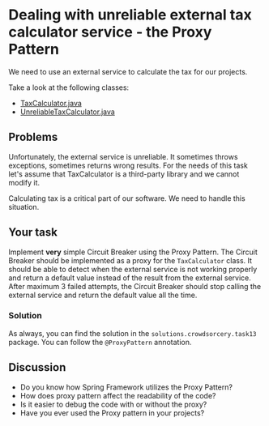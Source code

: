 # Dealing with unreliable external tax calculator service - the Proxy Pattern
We need to use an external service to calculate the tax for our projects.

Take a look at the following classes:

- [TaxCalculator.java](..%2Fsrc%2Fmain%2Fjava%2Fpl%2Fwojtyna%2Ftrainings%2Fdesignpatterns%2Fproblems%2Fcrowdsorcery%2Ftask13%2FTaxCalculator.java)
- [UnreliableTaxCalculator.java](..%2Fsrc%2Fmain%2Fjava%2Fpl%2Fwojtyna%2Ftrainings%2Fdesignpatterns%2Fproblems%2Fcrowdsorcery%2Ftask13%2FUnreliableTaxCalculator.java)

## Problems
Unfortunately, the external service is unreliable. It sometimes throws exceptions, sometimes returns wrong results. For the needs of this task let's assume that TaxCalculator is a third-party library and we cannot modify it.

Calculating tax is a critical part of our software. We need to handle this situation.

## Your task
Implement **very** simple Circuit Breaker using the Proxy Pattern. The Circuit Breaker should be implemented as a proxy for the `TaxCalculator` class. It should be able to detect when the external service is not working properly and return a default value instead of the result from the external service. After maximum 3 failed attempts, the Circuit Breaker should stop calling the external service and return the default value all the time.

### Solution
As always, you can find the solution in the `solutions.crowdsorcery.task13` package. You can follow the `@ProxyPattern` annotation.

## Discussion
- Do you know how Spring Framework utilizes the Proxy Pattern?
- How does proxy pattern affect the readability of the code?
- Is it easier to debug the code with or without the proxy?
- Have you ever used the Proxy pattern in your projects?